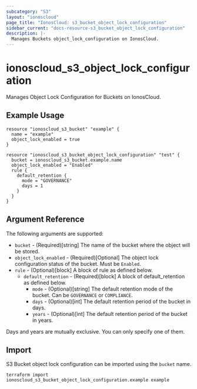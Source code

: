 ```yaml
---
subcategory: "S3"
layout: "ionoscloud"
page_title: "IonosCloud: s3_bucket_object_lock_configuration"
sidebar_current: "docs-resource-s3_bucket_object_lock_configuration"
description: |-
  Manages Buckets object_lock_configuration on IonosCloud.
---
```


# ionoscloud_s3_object_lock_configuration

Manages Object Lock Configuration for Buckets on IonosCloud.

## Example Usage

```hcl
resource "ionoscloud_s3_bucket" "example" {
  name = "example"
  object_lock_enabled = true
}

resource "ionoscloud_s3_bucket_object_lock_configuration" "test" {
  bucket = ionoscloud_s3_bucket.example.name
  object_lock_enabled = "Enabled"
  rule {
    default_retention {
      mode = "GOVERNANCE"
      days = 1
    }
  }
}
```

## Argument Reference

The following arguments are supported:

- `bucket` - (Required)[string] The name of the bucket where the object will be stored.
- `object_lock_enabled` - (Required)[Optional] The object lock configuration status of the bucket. Must be `Enabled`.
- `rule` - (Optional)[block] A block of rule as defined below.
  - `default_retention` - (Required)[block] A block of default_retention as defined below.
    - `mode` - (Optional)[string] The default retention mode of the bucket. Can be `GOVERNANCE` or `COMPLIANCE`.
    - `days` - (Optional)[int] The default retention period of the bucket in days.
    - `years` - (Optional)[int] The default retention period of the bucket in years.

Days and years are mutually exclusive. You can only specify one of them.
## Import

S3 Bucket object lock configuration can be imported using the `bucket` name.

```shell
terraform import ionoscloud_s3_bucket_object_lock_configuration.example example
```